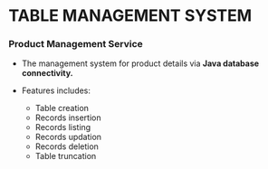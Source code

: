 # TABLE MANAGEMENT SYSTEM

### Product Management Service

+ The management system for product details via **Java database connectivity.**

+ Features includes:

  + Table creation
  + Records insertion
  + Records listing
  + Records updation
  + Records deletion
  + Table truncation
